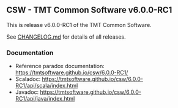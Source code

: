 ## CSW - TMT Common Software v6.0.0-RC1

This is release v6.0.0-RC1 of the TMT Common Software.

See [CHANGELOG.md](CHANGELOG.md) for details of all releases.


### Documentation
- Reference paradox documentation: https://tmtsoftware.github.io/csw/6.0.0-RC1/
- Scaladoc: https://tmtsoftware.github.io/csw/6.0.0-RC1/api/scala/index.html
- Javadoc: https://tmtsoftware.github.io/csw/6.0.0-RC1/api/java/index.html